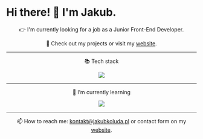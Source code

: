 # Hi there! 👋 I'm Jakub.
<div align="center">
👉 I'm currently looking for a job as a Junior Front-End Developer.

👀 Check out my projects or visit my [website]( https://www.jakubkoluda.pl).
</div>

---
<div align="center">
  <p font-size=50px>
  📚 Tech stack 
  </p>
  <a href="https://skillicons.dev">
    <img src="https://skillicons.dev/icons?i=js,ts,react,next,html,css,sass,webpack,git,firebase" />
  </a>

---
<div align="center">
  <p font-size=50px>
  🌱 I’m currently learning
    <div align="center">
	<img src="https://skillicons.dev/icons?i=php" />
</div>

 ---
  
📫 How to reach me: kontakt@jakubkoluda.pl or contact form on my [website]( https://www.jakubkoluda.pl).

<!---
Kubenz98/Kubenz98 is a ✨ special ✨ repository because its `README.md` (this file) appears on your GitHub profile.
You can click the Preview link to take a look at your changes.
--->

